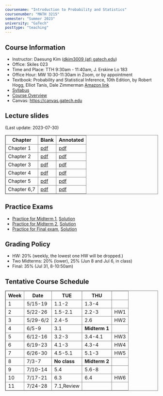 ```yaml
---
coursename: "Introduction to Probability and Statistics"
coursenumber: "MATH 3215"
semester: "Summer 2023"
university: "GaTech"
posttype: "teaching"
---
```


## Course Information
- Instructor: Daesung Kim ([dkim3009 (at) gatech.edu](mailto:dkim3009@gatech.edu))
- Office: Skiles 023
- Time and Place: TTH 9:30am - 11:40am, J. Erskine Lo 183 
- Office Hour: MW 10:30-11:30am in Zoom, or by appointment 
- Textbook: Probability and Statistical Inference, 10th Edition, by Robert Hogg, Elliot Tanis, Dale Zimmerman [Amazon link](https://www.amazon.com/Probability-Statistical-Inference-10th-Robert/dp/013518939X/ref=sr_1_1?crid=39JDK8C3NXWKO&keywords=Probability+and+Statistical+Inference&qid=1683810320&s=books&sprefix=probability+and+statistical+inference%2Cstripbooks%2C67&sr=1-1)
- [Syllabus](syllabus.pdf)
- [Course Overview](m3215-overview.pdf)
- Canvas: https://canvas.gatech.edu

## Lecture slides
(Last update: 2023-07-30)

| Chapter     | Blank                         | Annotated                 |
| -           | -                             | -                         |
| Chapter 1   | [pdf](m3215-chap1-blank.pdf)  | [pdf](m3215-chap1.pdf)    |
| Chapter 2   | [pdf](m3215-chap2-blank.pdf)  | [pdf](m3215-chap2-1.pdf)  |
| Chapter 3   | [pdf](m3215-chap3-blank.pdf)  | [pdf](m3215-chap3-1.pdf)  |
| Chapter 4   | [pdf](m3215-chap4-blank.pdf)  | [pdf](m3215-chap4.pdf)    |
| Chapter 5   | [pdf](m3215-chap5-blank.pdf)  | [pdf](m3215-chap5-1.pdf)  |
| Chapter 6,7 | [pdf](m3215-chap67-blank.pdf) | [pdf](m3215-chap67-2.pdf) |

## Practice Exams

- [Practice for Midterm 1](m3215-prexam1.pdf), [Solution](m3215-practice1-sol.pdf)
- [Practice for Midterm 2](m3215-prexam2.pdf), [Solution](m3215-prexam2-sol.pdf)
- [Practice for Final exam](m3215-pracfinal.pdf), [Solution](m3215-pracfinal-sol.pdf)

## Grading Policy

- HW: 20% (weekly, the lowest one HW will be dropped.)
- Two Midterms: 20% (lower), 25% (Jun 8 and Jul 6, in class)
- Final: 35% (Jul 31, 8-10:50am)

## Tentative Course Schedule
| Week  | Date           | TUE          | THU           |     |
| -     | -              | -            | -             | -   |
| 1     | 5/15-19        | 1.1-2        | 1.3-4         |     |
| 2     | 5/22-26        | 1.5-2.1      | 2.2-3         | HW1 |
| 3     | 5/29-6/2       | 2.4-5        | 2.6           | HW2 |
| 4     | 6/5-9          | 3.1          | **Midterm 1** |     |
| 5     | 6/12-16        | 3.2-3        | 3.4-4.1       | HW3 |
| 6     | 6/19-23        | 4.1-3        | 4.3-4         | HW4 |
| 7     | 6/26-30        | 4.5-5.1      | 5.1-3         | HW5 |
| 8     | 7/3-7          | **No class** | **Midterm 2** |     |
| 9     | 7/10-14        | 5.4          | 5.6-8         |     |
| 10    | 7/17-21        | 6.3          | 6.4           | HW6 |
| 11    | 7/24-28        | 7.1,Review   |               |     |

<style>
table, th, td {
  border: 1px solid #777;
  border-collapse: collapse;
}
</style>

